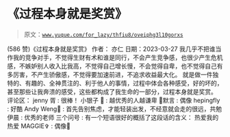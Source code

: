 # 《过程本身就是奖赏》

> 原文：[`www.yuque.com/for_lazy/thfiu8/oveiphg3l10gorxs`](https://www.yuque.com/for_lazy/thfiu8/oveiphg3l10gorxs)

<ne-h2 id="d1a857e0" data-lake-id="d1a857e0"><ne-heading-ext><ne-heading-anchor></ne-heading-anchor><ne-heading-fold></ne-heading-fold></ne-heading-ext><ne-heading-content><ne-text id="u78473032">(586 赞)《过程本身就是奖赏》</ne-text></ne-heading-content></ne-h2> <ne-p id="u63bd1826" data-lake-id="u63bd1826"><ne-text id="u514c30f1">作者： 亦仁</ne-text></ne-p> <ne-p id="uc8fd9bd8" data-lake-id="uc8fd9bd8"><ne-text id="u12363477">日期：2023-03-27</ne-text></ne-p> <ne-p id="u5d9905b2" data-lake-id="u5d9905b2"><ne-text id="u27237e51">我几乎不把谁当作我的竞争对手，不觉得生财有术和谁是同行，不会产生竞争感，也很少产生危机感，不嫉妒别人收入比我高，不觉得自己增长慢，不会觉得自卑，也不觉得自己有多厉害，不产生骄傲感，不觉得要加速前进，不追求收益最大化。</ne-text></ne-p> <ne-p id="u016ce3a0" data-lake-id="u016ce3a0"><ne-text id="ud0b41058">就是做一件独特的、有趣的、全神贯注的、利于他人的事情，过程中体会各种感受，好的坏的，甚至那些让我奔溃的感受，这些都构成了我生命的一部分，过程本身就是奖赏。</ne-text></ne-p> <ne-hole id="u42e792bd" data-lake-id="u42e792bd"><ne-card data-card-name="hr" data-card-type="block" id="cdzA2" data-event-boundary="card"><ne-p id="ufe6135eb" data-lake-id="ufe6135eb"><ne-text id="u8c4be1ab">评论区：</ne-text></ne-p> <ne-p id="u3d7676e0" data-lake-id="u3d7676e0"><ne-text id="u0ab2af3d">jenny 胥 : 很棒！</ne-text> <ne-text id="u24a3954a">小银子 💓 : 越优秀的人越谦卑</ne-text> <ne-text id="u59e15ccc">默言 : 偶像</ne-text> <ne-text id="u9a5c9b70">hepingfly : 好酷</ne-text> <ne-text id="u8eb49d67">Andy Weng🍍 : 首先告别焦虑，才能轻装出发，不经意就会走的很远，共勉</ne-text> <ne-text id="u0c831a58">伊晨 : 优秀的老师</ne-text> <ne-text id="u0bafbcb3">三个问号 : 有一个短语很好的概括了这段话的含义：</ne-text> <ne-text id="ud29752c3">热爱我的热爱</ne-text> <ne-text id="ubc7d78e8">MAGGIE✞ : 偶像🤩</ne-text></ne-p></ne-card></ne-hole>